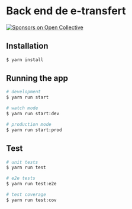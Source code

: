 # Back end de e-transfert
  [![Sponsors on Open Collective](https://opencollective.com/nest/sponsors/badge.svg)](https://opencollective.com/nest#sponsor)
## Installation

```bash
$ yarn install
```

## Running the app

```bash
# development
$ yarn run start

# watch mode
$ yarn run start:dev

# production mode
$ yarn run start:prod
```

## Test

```bash
# unit tests
$ yarn run test

# e2e tests
$ yarn run test:e2e

# test coverage
$ yarn run test:cov
```
